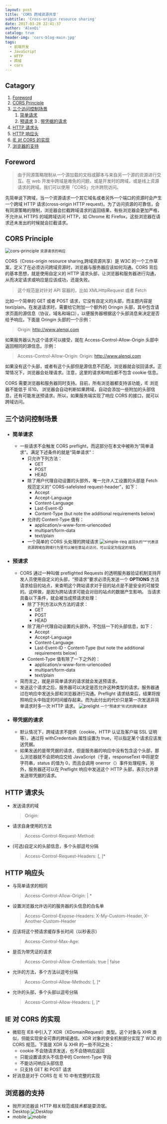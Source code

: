 ```yaml
---
layout: post
title: 'CORS 跨域资源共享'
subtitle: 'Cross-origin resource sharing'
date: 2017-03-28 22:41:37
author: 'AlenQi'
catalog: true
header-img: 'cors-blog-main.jpg'
tags:
  - 前端开发
  - JavaScript
  - HTTP
  - 跨域
  - cors
---
```


## Catagory

1. [Foreword](#Foreword)
2. [CORS Principle](#cors-principle)
3. [三个访问控制场景](#三个访问控制场景)
   1. [简单请求](#简单请求)
   2. [预请求](#预请求)
      3 . [带凭据的请求](#带凭据的请求)
4. [HTTP 请求头](#HTTP请求头)
5. [HTTP 响应头](#HTTP响应头)
6. [IE 对 CORS 的实现](#IE对CORS的实现)
7. [浏览器的支持](#浏览器的支持)

## Foreword

> 由于同源策略限制从一个源加载的文档或脚本与来自另一个源的资源进行交互。在 web 开发中跨域是难免的问题，或是开发时的跨域，或是线上资源请求的跨域。我们可以使用「CORS」允许跨院访问。

先简单说下跨域，当一个资源请求一个其它域名或者另外一个端口的资源时会产生一个跨域 HTTP 请求(cross-origin HTTP request)。为了访问资源的可靠信，会有同源策略的限制，浏览器会拦截跨域请求的返回结果，有些浏览器会更加严格，不允许从 HTTPS 的域跨域访问 HTTP，如 Chrome 和 Firefox，这些浏览器在请求还未发出的时候就会拦截请求。

## CORS Principle

![cors-principle](cors-principle.png)
<small class="img-hint">资源请求的响应</small>

CORS（Cross-origin resource sharing,跨域资源共享）是 W3C 的一个工作草案，定义了在必须访问跨域资源时，浏览器与服务器应该如何沟通。CORS 背后的基本思想，就是使用自定义的 HTTP 请求头部，让浏览器和服务器进行沟通，从而决定请求或响应是应该成功，还是失败。

> 这个规范是对针对 API 容器的，比如 XMLHttpRequest 或者 Fetch

比如一个简单的 GET 或者 POST 请求，它没有自定义的头部，而主题内容是 text/plain。在发送请求时，需要给它附加一个额外的 Oringin 头部，其中包含请求页面的源信息（协议，域名和端口），以便服务器根据这个头部消息来决定是否给予响应。下面是 Oringin 头部的一个示例：

> Origin: http://www.alenqi.com

如果服务器认为这个请求可以接受，就在 Access-Control-Allow-Origin 头部中返回相同的源信息。示例：

> Access-Control-Allow-Origin: Origin: http://www.alenqi.com

如果没有这个头部，或者有这个头部但是源信息不匹配，浏览器就会驳回请求。正常情况下，浏览器会处理请求。注意，这里的请求和响应都不包含 cookie 信息。

CORS 需要浏览器和服务器同时支持。目前，所有浏览器都支持该功能，IE 浏览器不能低于 IE10。
浏览器会自动判断如果跨域，自动会添加一些附加的头部信息，还有可能发送预请求。所以，如果服务端实现了响应 CORS 的接口，就可以跨域访问。

## 三个访问控制场景

- ### 简单请求
  - 一些请求不会触发 CORS preflight，而这部分在本文中被称为“简单请求”。满足下述条件的就是“简单请求”：
    - 只允许下列方法：
      - GET
      - POST
      - HEAD
    - 除了用户代理自动设置的头部外，唯一允许人工设置的头部是 Fetch 规范定义的“ CORS-safelisted request-header”，如下：
      - Accept
      - Accept-Language
      - Content-Language
      - Last-Event-ID
      - Content-Type (but note the additional requirements below)
    - 允许的 Content-Type 值有：
      - application/x-www-form-urlencoded
      - multipart/form-data
      - text/plain
    - 一个简单的 CORS 头处理的跨域请求
      ![simple-req](simple-req.png)
      <small class="img-hint">返回头的“\*”代表该资源跨域在跨域行为里可以被任意站点访问，可以设定为指定的域名</small>

* ### 预请求
  - CORS 通过一种叫做 preflighted Requests 的透明服务器验证机制支持开发人员使用自定义的头部，“预请求”要求必须先发送一个 **OPTIONS** 方法请求给目的站点，来查明这个跨站请求对于目的站点是不是安全的可接受的。这样做，是因为跨站请求可能会对目的站点的数据产生影响。 当请求具备以下条件，就会被当成预请求处理：
    - 除了下列方法以外方法的请求：
      - GET
      - POST
      - HEAD
    - 除了用户代理自动设置的头部外，不包括一下的头部信息，如下：
      - Accept
      - Accept-Language
      - Content-Language
      - Last-Event-ID - Content-Type (but note the additional requirements below)
    - Content-Type 值有除了一下之外的：
      - application/x-www-form-urlencoded
      - multipart/form-data
      - text/plain
  - 简而言之，就是非简单请求的请求就会发送预请求。
  - 发送这个请求之后，服务器可以决定是否允许这种类型的请求。服务器通过在响应中发送头部和浏览器进行沟通。Preflight 请求结束后，结果将按照响应头中指定的时间缓存起来。而为此付出的代价只是第一次发送非简单请求时多一次 HTTP 请求。
    ![prelight](prelight.png)
    <small class="img-hint">一个“预请求”形式的跨域请求</small>

- ### 带凭据的请求
  - 默认情况下，跨域请求不提供（cookie，HTTP 认证及客户端 SSL 证明等）。通过将 withCredentials 属性设置为 true，可以指定某个请求应该发送凭据。
  - 如果发送的是带凭据的请求，但是服务器的响应中没有包含这个头部，那么浏览器就不会把响应交给 JavaScript（于是，responseText 中将是空字符串，status 的值为 0，而且会调用 onerror（）事件处理程序。另外，服务器还可以在 Preflight 响应中发送这个 HTTP 头部，表示允许源发送带凭据的请求。

## HTTP 请求头

- 发送请求的域

  > Origin: <origin>

- 请求自身使用的方法

  > Access-Control-Request-Method: <method>

- (可选)自定义的头部信息，多个头部逗号分隔
  > Access-Control-Request-Headers: <field-name>[, <field-name>]\*

## HTTP 响应头

- 与简单请求的相同

  > Access-Control-Allow-Origin: <origin> | \*

- 设置浏览器允许访问的服务器的头信息的白名单

  > Access-Control-Expose-Headers: X-My-Custom-Header, X-Another-Custom-Header

- 应该将这个预请求缓存多长时间（以秒表示）

  > Access-Control-Max-Age: <delta-seconds>

- 是否为带凭证的请求

  > Access-Control-Allow-Credentials: true | false

- 允许的方法，多个方法以逗号分隔

  > Access-Control-Allow-Methods: <method>[, <method>]\*

- 允许的头部，多个头部以逗号分隔
  > Access-Control-Allow-Headers: <field-name>[, <field-name>]\*

## IE 对 CORS 的实现

- 微软在 IE8 中引入了 XDR（XDomainRequest）类型。这个对象与 XHR 类似，但能实现安全可靠的跨域通信。XDR 对象的安全机制部分实现了 W3C 的 CORS 规范。下面是 XDR 与 XHR 的一些不同之处：
  - cookie 不会随请求发送，也不会随响应返回
  - 只能设置请求头不信息中的 Content-Type 字段
  - 不能访问响应头部信息
  - 只支持 GET 和 POST 请求
- 好消息是对于 CORS 在 IE 10 中有完整的实现

## 浏览器的支持

- 抛开浏览器谈 HTTP 相关规范或技术都是耍流氓。
- Desktop
  ![Desktop](desktop.png)
- mobile
  ![mobile](mobile.png)
